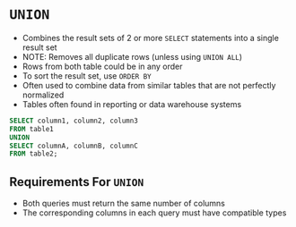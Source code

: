 # `UNION`

- Combines the result sets of 2 or more `SELECT` statements into a single result set
- NOTE: Removes all duplicate rows (unless using `UNION ALL`)
- Rows from both table could be in any order
- To sort the result set, use `ORDER BY`
- Often used to combine data from similar tables that are not perfectly normalized
- Tables often found in reporting or data warehouse systems

```sql
SELECT column1, column2, column3
FROM table1
UNION
SELECT columnA, columnB, columnC
FROM table2;
```

## Requirements For `UNION`

- Both queries must return the same number of columns
- The corresponding columns in each query must have compatible types 
